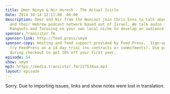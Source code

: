 ```yaml
---
title: Omer Ninyo & Nir Horesh - The Actual Icicle
date: 2014-10-14 12:11:00 -06:00
description: Omer and Nir from the Noncast join Chris Enns to talk about their podcast
  and their Hebrew podcast network based out of Israel. We talk audio issues, Google
  Hangouts and focusing on your own local niche to develop an audience.
sponsor: Transistor.fm
sponsor-link: http://feed.press/smym
sponsor-copy: Hosting and feed support provided by Feed.Press.  Sign-up today and
  try FeedPress on a 14 day trial (no contracts or commitments). Use promo code "smym"
  during checkout to get 10% off your first year.
episode: 54
show: smym
mp3: https://media.transistor.fm/227534aa.mp3
layout: episode
---
```


Sorry. Due to importing issues, links and show notes were lost in translation.
